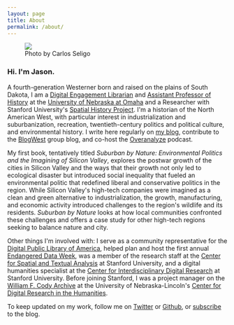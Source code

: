 ```yaml
---
layout: page
title: About 
permalink: /about/
---
```


<div class="about-intro">
    <figure>
        <img src="/assets/images/atxpo_2016-3703_1024.jpg"/>
        <figcaption>Photo by Carlos Seligo</figcaption>
    </figure>
</div>

### Hi. I'm Jason.

A fourth-generation Westerner born and raised on the plains of South Dakota, I am a [Digital Engagement Librarian](http://www.unomaha.edu/criss-library/about-us/staff-directory/jason-heppler.php) and [Assistant Professor of History](http://www.unomaha.edu/college-of-arts-and-sciences/history/) at the [University of Nebraska at Omaha](http://unomaha.edu) and a Researcher with Stanford University's [Spatial History Project](http://spatialhistory.stanford.edu). I'm a historian of the North American West, with particular interest in industrialization and suburbanization, recreation, twentieth-century politics and political culture, and environmental history. I write here regularly on [my blog](/archives/), contribute to the [BlogWest](http://blogwest.org) group blog, and co-host the [Overanalyze](http://overanalyze.fireside.fm) podcast.

My first book, tentatively titled *Suburban by Nature: Environmental Politics and the Imagining of Silicon Valley*, explores the postwar growth of the cities in Silicon Valley and the ways that their growth not only led to ecological disaster but introduced social inequality that fueled an environmental politic that redefined liberal and conservative politics in the region.  While Silicon Valley's high-tech companies were imagined as a clean and green alternative to industrialization, the growth, manufacturing, and economic activity introduced challenges to the region's wildlife and its residents. *Suburban by Nature* looks at how local communities confronted these challenges and offers a case study for other high-tech regions seeking to balance nature and city.  

Other things I'm involved with: I serve as a community representative for the [Digital Public Library of America](https://dp.la/), helped plan and host the first annual [Endangered Data Week](http://endangereddataweek.org), was a member of the research staff at the [Center for Spatial and Textual Analysis](http://cesta.stanford.edu) at Stanford University, and a digital humanities specialist at the [Center for Interdisciplinary Digital Research](http://cidr.stanford.edu) at Stanford University. Before joining Stanford, I was a project manager on the [William F. Cody Archive](http://codyarchive.org) at the University of Nebraska-Lincoln's [Center for Digital Research in the Humanities](http://cdrh.unl.edu).

To keep updated on my work, follow me on [Twitter](http://twitter.com/jaheppler) or [Github](http://github.com/hepplerj), or [subscribe](http://www.jasonheppler.org/rss.xml) to the blog.
